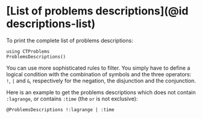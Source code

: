 # [List of problems descriptions](@id descriptions-list)

To print the complete list of problems descriptions:

```@example main
using CTProblems
ProblemsDescriptions()
```

You can use more sophisticated rules to filter. You simply have to define a logical condition with the combination of symbols and the three operators: `!`, `|` and `&`, respectively for the negation, the disjunction and the conjunction.

Here is an example to get the problems descriptions which does not contain `:lagrange`, or contains `:time` (the `or` is not exclusive):

```@example main
@ProblemsDescriptions !:lagrange | :time
```
